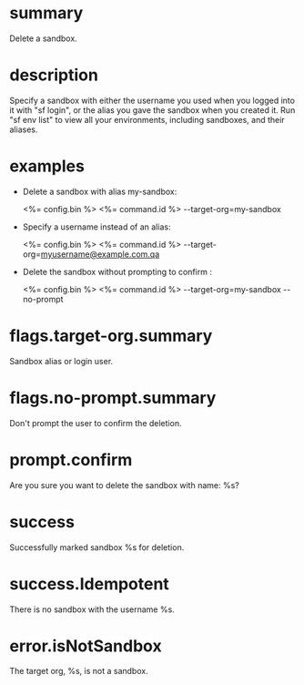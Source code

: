 # summary

Delete a sandbox.

# description

Specify a sandbox with either the username you used when you logged into it with "sf login", or the alias you gave the sandbox when you created it. Run "sf env list" to view all your environments, including sandboxes, and their aliases.

# examples

- Delete a sandbox with alias my-sandbox:

  <%= config.bin %> <%= command.id %> --target-org=my-sandbox

- Specify a username instead of an alias:

  <%= config.bin %> <%= command.id %> --target-org=myusername@example.com.qa

- Delete the sandbox without prompting to confirm :

  <%= config.bin %> <%= command.id %> --target-org=my-sandbox --no-prompt

# flags.target-org.summary

Sandbox alias or login user.

# flags.no-prompt.summary

Don't prompt the user to confirm the deletion.

# prompt.confirm

Are you sure you want to delete the sandbox with name: %s?

# success

Successfully marked sandbox %s for deletion.

# success.Idempotent

There is no sandbox with the username %s.

# error.isNotSandbox

The target org, %s, is not a sandbox.

